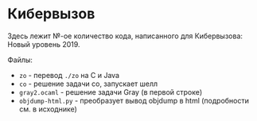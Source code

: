 # Кибервызов

Здесь лежит №-ое количество кода, написанного для Кибервызова: Новый уровень 2019.

Файлы:

* `zo` - перевод `./zo` на C и Java
* `co` - решение задачи co, запускает шелл
* `gray2.ocaml` - решение задачи Gray (в первой строке)
* `objdump-html.py` - преобразует вывод objdump в html (подробности см. в исходнике)
